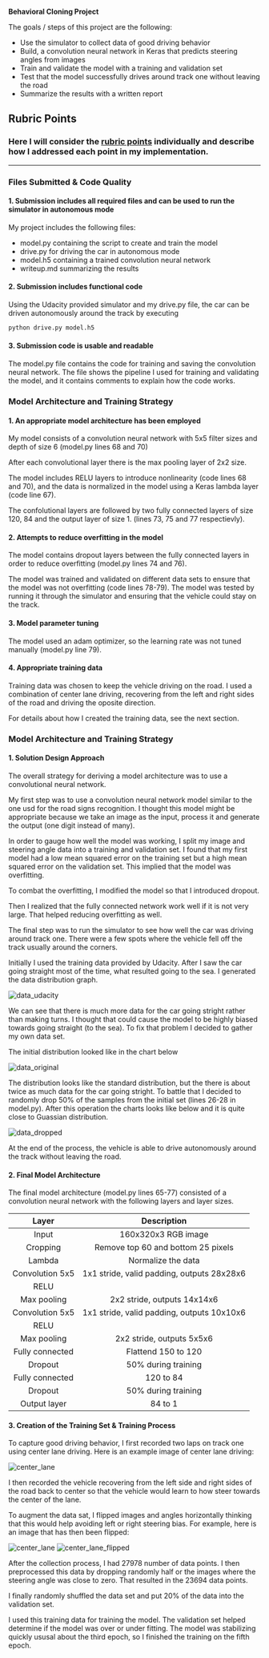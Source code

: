**Behavioral Cloning Project**

The goals / steps of this project are the following:
* Use the simulator to collect data of good driving behavior
* Build, a convolution neural network in Keras that predicts steering angles from images
* Train and validate the model with a training and validation set
* Test that the model successfully drives around track one without leaving the road
* Summarize the results with a written report


[//]: # (Image References)

[center_lane]: ./images/center_lane.png "Center lane driving"
[center_lane_flipped]: ./images/center_lane_flipped.png "Center lane driving. (Image flipped horizontally)"
[data_udacity]: ./images/udacity_data_distribution.png "Udacity data distrubution"
[data_original]: ./images/initial_data_distribution.png "Distribution of my own data"
[data_dropped]: ./images/dropped_data_distribution.png "Distribution of my own data where half of the samples for steering angle close to 0 is dropped"

## Rubric Points
### Here I will consider the [rubric points](https://review.udacity.com/#!/rubrics/432/view) individually and describe how I addressed each point in my implementation.  

---
### Files Submitted & Code Quality

#### 1. Submission includes all required files and can be used to run the simulator in autonomous mode

My project includes the following files:
* model.py containing the script to create and train the model
* drive.py for driving the car in autonomous mode
* model.h5 containing a trained convolution neural network 
* writeup.md summarizing the results

#### 2. Submission includes functional code
Using the Udacity provided simulator and my drive.py file, the car can be driven autonomously around the track by executing 
```sh
python drive.py model.h5
```

#### 3. Submission code is usable and readable

The model.py file contains the code for training and saving the convolution neural network. The file shows the pipeline I used for training and validating the model, and it contains comments to explain how the code works.

### Model Architecture and Training Strategy

#### 1. An appropriate model architecture has been employed

My model consists of a convolution neural network with 5x5 filter sizes and depth of size 6 (model.py lines 68 and 70) 

After each convolutional layer there is the max pooling layer of 2x2 size.

The model includes RELU layers to introduce nonlinearity (code lines 68 and 70), and the data is normalized in the model using a Keras lambda layer (code line 67).

The confolutional layers are followed by two fully connected layers of size 120, 84 and the output layer of size 1. (lines 73, 75 and 77 respectievly).

#### 2. Attempts to reduce overfitting in the model

The model contains dropout layers between the fully connected layers in order to reduce overfitting (model.py lines 74 and 76). 

The model was trained and validated on different data sets to ensure that the model was not overfitting (code lines 78-79). The model was tested by running it through the simulator and ensuring that the vehicle could stay on the track.

#### 3. Model parameter tuning

The model used an adam optimizer, so the learning rate was not tuned manually (model.py line 79).

#### 4. Appropriate training data

Training data was chosen to keep the vehicle driving on the road. I used a combination of center lane driving, recovering from the left and right sides of the road and driving the oposite direction.

For details about how I created the training data, see the next section. 

### Model Architecture and Training Strategy

#### 1. Solution Design Approach

The overall strategy for deriving a model architecture was to use a convolutional neural network.

My first step was to use a convolution neural network model similar to the one usd for the road signs recognition. I thought this model might be appropriate because we take an image as the input, process it and generate the output (one digit instead of many).

In order to gauge how well the model was working, I split my image and steering angle data into a training and validation set. I found that my first model had a low mean squared error on the training set but a high mean squared error on the validation set. This implied that the model was overfitting. 

To combat the overfitting, I modified the model so that I introduced dropout.

Then I realized that the fully connected network work well if it is not very large. That helped reducing overfitting as well. 

The final step was to run the simulator to see how well the car was driving around track one. There were a few spots where the vehicle fell off the track usually around the corners.

Initially I used the training data provided by Udacity. After I saw the car going straight most of the time, what resulted going to the sea. I generated the data distribution graph.

![data_udacity]

We can see that there is much more data for the car going stright rather than making turns. I thought that could cause the model to be highly biased towards going straight (to the sea). To fix that problem I decided to gather my own data set.

The initial distribution looked like in the chart below

![data_original]

The distribution looks like the standard distribution, but the there is about twice as much data for the car going stright. To battle that I decided to randomly drop 50% of the samples from the initial set (lines 26-28 in model.py). After this operation the charts looks like below and it is quite close to Guassian distribution.

![data_dropped]

At the end of the process, the vehicle is able to drive autonomously around the track without leaving the road.

#### 2. Final Model Architecture

The final model architecture (model.py lines 65-77) consisted of a convolution neural network with the following layers and layer sizes.

| Layer         		|     Description	        					| 
|:---------------------:|:---------------------------------------------:| 
| Input         		| 160x320x3 RGB image   						| 
| Cropping              | Remove top 60 and bottom 25 pixels            |
| Lambda                | Normalize the data                            |
| Convolution 5x5     	| 1x1 stride, valid padding, outputs 28x28x6 	|
| RELU					|												|
| Max pooling	      	| 2x2 stride,  outputs 14x14x6 				    |
| Convolution 5x5     	| 1x1 stride, valid padding, outputs 10x10x6    |
| RELU					|												|
| Max pooling	      	| 2x2 stride,  outputs 5x5x6 				    |
| Fully connected		| Flattend 150 to 120      						|
| Dropout               | 50% during training                           |
| Fully connected		| 120 to 84        						    	|
| Dropout               | 50% during training                           |
| Output layer          | 84 to 1                                       |

#### 3. Creation of the Training Set & Training Process

To capture good driving behavior, I first recorded two laps on track one using center lane driving. Here is an example image of center lane driving:

![center_lane]

I then recorded the vehicle recovering from the left side and right sides of the road back to center so that the vehicle would learn to how steer towards the center of the lane.

To augment the data sat, I flipped images and angles horizontally thinking that this would help avoiding left or right steering bias. For example, here is an image that has then been flipped:

![center_lane]
![center_lane_flipped]

After the collection process, I had 27978 number of data points. I then preprocessed this data by dropping randomly half or the images where the steering angle was close to zero. That resulted in the 23694 data points.

I finally randomly shuffled the data set and put 20% of the data into the validation set. 

I used this training data for training the model. The validation set helped determine if the model was over or under fitting. The model was stabilizing quickly ususal about the third epoch, so I finished the training on the fifth epoch.
